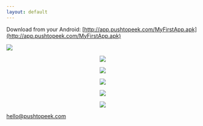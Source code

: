 ```yaml
---
layout: default
---
```


Download from your Android: [http://app.pushtopeek.com/MyFirstApp.apk](http://app.pushtopeek.com/MyFirstApp.apk)

<img src="https://avatars1.githubusercontent.com/u/12124806?v=3&s=200"/>

<p align="center">
<img src="http://yuml.me/diagram/scruffy/class/[note: Alice wants to peek{bg:cornsilk}]" />
</p>

<p align="center">
<img src="http://yuml.me/diagram/scruffy/class/[note: Alice wants to peek{bg:cornsilk}],[Alice]-%3E[PushToPeek%7Bbg:green%7D],[PushToPeek]-%3E[Bobby]"/>
</p>

<p align="center">
<img src="http://yuml.me/diagram/scruffy/class/[note: Bobby takes a picture{bg:cornsilk}]" />
</p>

<p align="center">
<img src="http://yuml.me/diagram/scruffy/class/[note: Alice views the picture{bg:cornsilk}],[Alice]%3C-[PushToPeek%7Bbg:green%7D],[PushToPeek]%3C-[Bobby]"/>
</p>

<p align="center">
<img src="http://yuml.me/diagram/scruffy/class/[note: Alice views the picture{bg:cornsilk}]" />
</p>

hello@pushtopeek.com
